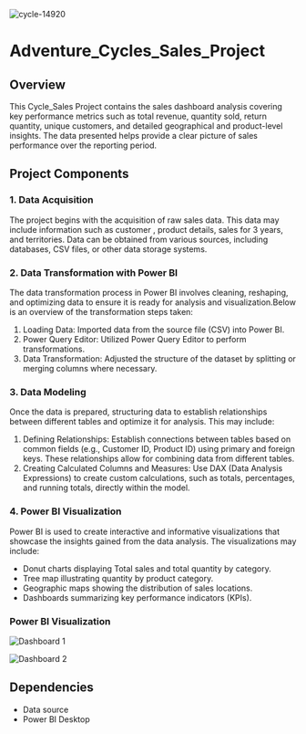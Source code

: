 ![cycle-14920](https://github.com/user-attachments/assets/89215f3a-3d3e-47e3-a82a-a3ea06a565f8)
# Adventure_Cycles_Sales_Project

## Overview

This Cycle_Sales Project contains the sales dashboard analysis covering key performance metrics such as total revenue, quantity sold, return quantity, unique customers, and detailed geographical and product-level insights. The data presented helps provide a clear picture of sales performance over the reporting period.

## Project Components

### 1. Data Acquisition

The project begins with the acquisition of raw sales data. This data may include information such as customer , product details, sales for 3 years, and territories. Data can be obtained from various sources, including databases, CSV files, or other data storage systems.

### 2. Data Transformation with Power BI

The data transformation process in Power BI involves cleaning, reshaping, and optimizing data to ensure it is ready for analysis and visualization.Below is an overview of the transformation steps taken:
  1. Loading Data: Imported data from the source file (CSV) into Power BI.
  2. Power Query Editor: Utilized Power Query Editor to perform transformations.
  3. Data Transformation: Adjusted the structure of the dataset by splitting or merging columns where necessary. 

### 3. Data Modeling

Once the data is prepared, structuring data to establish relationships between different tables and optimize it for analysis. This may include:
  1. Defining Relationships: Establish connections between tables based on common fields (e.g., Customer ID, Product ID) using primary and foreign keys. These relationships allow for combining data from different 
     tables.
  2.  Creating Calculated Columns and Measures: Use DAX (Data Analysis Expressions) to create custom calculations, such as totals, percentages, and running totals, directly within the model.

### 4. Power BI Visualization

Power BI is used to create interactive and informative visualizations that showcase the insights gained from the data analysis. The visualizations may include:

- Donut charts displaying Total sales and total quantity by category.
- Tree map illustrating quantity by product category.
- Geographic maps showing the distribution of sales locations.
- Dashboards summarizing key performance indicators (KPIs).

### Power BI Visualization

![Dashboard 1]()


![Dashboard 2]()


## Dependencies

- Data source
- Power BI Desktop


